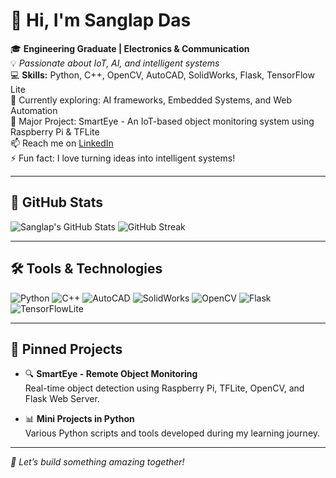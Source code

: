 # 👋 Hi, I'm Sanglap Das

🎓 **Engineering Graduate | Electronics & Communication**  
💡 *Passionate about IoT, AI, and intelligent systems*  
💻 **Skills:** Python, C++, OpenCV, AutoCAD, SolidWorks, Flask, TensorFlow Lite  
🌱 Currently exploring: AI frameworks, Embedded Systems, and Web Automation  
🔭 Major Project: SmartEye - An IoT-based object monitoring system using Raspberry Pi & TFLite  
📫 Reach me on [LinkedIn](https://www.linkedin.com/in/sanglap-das)  
⚡ Fun fact: I love turning ideas into intelligent systems!

---

## 🚀 GitHub Stats

![Sanglap's GitHub Stats](https://github-readme-stats.vercel.app/api?username=sanglapdas&show_icons=true&theme=tokyonight)
![GitHub Streak](https://streak-stats.demolab.com/?user=sanglapdas&theme=tokyonight)

---

## 🛠️ Tools & Technologies

![Python](https://img.shields.io/badge/code-python-blue?logo=python)
![C++](https://img.shields.io/badge/code-C++-informational?logo=c%2B%2B)
![AutoCAD](https://img.shields.io/badge/tool-AutoCAD-lightgrey?logo=autodesk)
![SolidWorks](https://img.shields.io/badge/tool-SolidWorks-orange?logo=solidworks)
![OpenCV](https://img.shields.io/badge/library-OpenCV-brightgreen?logo=opencv)
![Flask](https://img.shields.io/badge/framework-Flask-black?logo=flask)
![TensorFlowLite](https://img.shields.io/badge/AI-TFLite-yellow?logo=tensorflow)

---

## 📂 Pinned Projects

- 🔍 **SmartEye - Remote Object Monitoring**  
  Real-time object detection using Raspberry Pi, TFLite, OpenCV, and Flask Web Server.

- 📊 **Mini Projects in Python**  
  Various Python scripts and tools developed during my learning journey.

---

_🧠 Let’s build something amazing together!_
